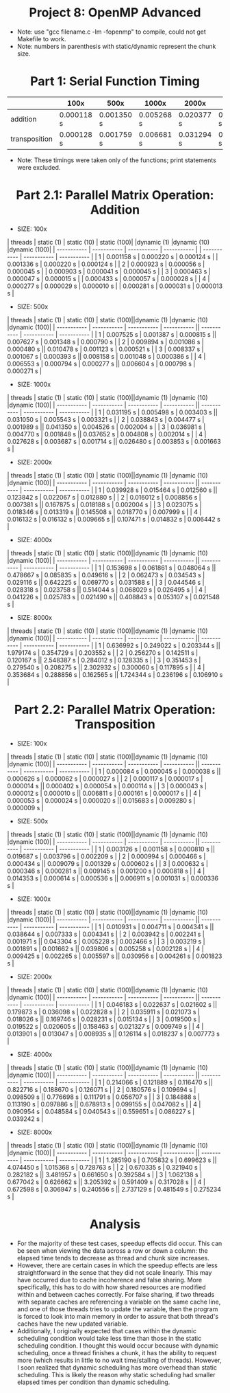 # <center>Project 8: OpenMP Advanced</center>

* Note: use "gcc filename.c -lm -fopenmp" to compile, could not get Makefile to work.
* Note: numbers in parenthesis with static/dynamic represent the chunk size.

# <center>Part 1: Serial Function Timing</center>

|             | 100x        | 500x        | 1000x       | 2000x       | 4000x       | 8000x       |
| ----------- | ----------- | ----------- | ----------- | ----------- | ----------- | ----------- |
| addition    | 0.000118 s  | 0.001350 s  | 0.005268 s  | 0.020377 s  | 0.081126 s  | 0.324164 s  |
|transposition| 0.000128 s  | 0.001759 s  | 0.006681 s  | 0.031294 s  | 0.151303 s  | 0.872490 s  |

* Note: These timings were taken only of the functions; print statements were excluded.

# <center>Part 2.1: Parallel Matrix Operation: Addition </center>
* SIZE: 100x

| threads     | static (1)  | static (10) | static (100)| |dynamic (1)  |dynamic (10) |dynamic (100)|
| ----------- | ----------- | ----------- | ----------- | | ----------- | ----------- | ----------- |
| 1           | 0.001158 s  | 0.000220 s  | 0.000124 s  | | 0.001336 s  | 0.000220 s  | 0.000124 s  |
| 2           | 0.000923 s  | 0.000056 s  | 0.000045 s  | | 0.000903 s  | 0.000041 s  | 0.000045 s  |
| 3           | 0.000463 s  | 0.000047 s  | 0.000015 s  | | 0.000433 s  | 0.000057 s  | 0.000028 s  |
| 4           | 0.000277 s  | 0.000029 s  | 0.000010 s  | | 0.000281 s  | 0.000031 s  | 0.000013 s  |

* SIZE: 500x

| threads     | static (1)  | static (10) | static (100)||dynamic (1)  |dynamic (10) |dynamic (100)|
| ----------- | ----------- | ----------- | ----------- || ----------- | ----------- | ----------- |
| 1           | 0.007525 s  | 0.001387 s  | 0.000815 s  || 0.007627 s  | 0.001348 s  | 0.000790 s  |
| 2           | 0.009894 s  | 0.001086 s  | 0.000480 s  || 0.010478 s  | 0.001123 s  | 0.000521 s  |
| 3           | 0.008337 s  | 0.001067 s  | 0.000393 s  || 0.008158 s  | 0.001048 s  | 0.000386 s  |
| 4           | 0.006553 s  | 0.000794 s  | 0.000277 s  || 0.006604 s  | 0.000798 s  | 0.000271 s  |

* SIZE: 1000x

| threads     | static (1)  | static (10) | static (100)||dynamic (1)  |dynamic (10) |dynamic (100)|
| ----------- | ----------- | ----------- | ----------- || ----------- | ----------- | ----------- |
| 1           | 0.031195 s  | 0.005498 s  | 0.003403 s  || 0.031050 s  | 0.005543 s  | 0.003321 s  |
| 2           | 0.038843 s  | 0.004477 s  | 0.001989 s  || 0.041350 s  | 0.004526 s  | 0.002004 s  |
| 3           | 0.036981 s  | 0.004770 s  | 0.001848 s  || 0.037652 s  | 0.004808 s  | 0.002014 s  |
| 4           | 0.027628 s  | 0.003687 s  | 0.001714 s  || 0.026480 s  | 0.003853 s  | 0.001663 s  |

* SIZE: 2000x

| threads     | static (1)  | static (10) | static (100)||dynamic (1)  |dynamic (10) |dynamic (100)|
| ----------- | ----------- | ----------- | ----------- || ----------- | ----------- | ----------- |
| 1           | 0.039928 s  | 0.015464 s  | 0.012560 s  || 0.123842 s  | 0.022067 s  | 0.012880 s  |
| 2           | 0.016012 s  | 0.008856 s  | 0.007381 s  || 0.167875 s  | 0.018188 s  | 0.002004 s  |
| 3           | 0.023075 s  | 0.018346 s  | 0.013319 s  || 0.145508 s  | 0.018770 s  | 0.007999 s  |
| 4           | 0.016132 s  | 0.016132 s  | 0.009665 s  || 0.107471 s  | 0.014832 s  | 0.006442 s  |

* SIZE: 4000x

| threads     | static (1)  | static (10) | static (100)||dynamic (1)  |dynamic (10) |dynamic (100)|
| ----------- | ----------- | ----------- | ----------- || ----------- | ----------- | ----------- |
| 1           | 0.153698 s  | 0.061861 s  | 0.048064 s  || 0.478667 s  | 0.085835 s  | 0.049616 s  |
| 2           | 0.062473 s  | 0.034543 s  | 0.029116 s  || 0.642225 s  | 0.069770 s  | 0.031588 s  |
| 3           | 0.044546 s  | 0.028318 s  | 0.023758 s  || 0.514044 s  | 0.068029 s  | 0.026495 s  |
| 4           | 0.041226 s  | 0.025783 s  | 0.021490 s  || 0.408843 s  | 0.053107 s  | 0.021548 s  |

* SIZE: 8000x

| threads     | static (1)  | static (10) | static (100)||dynamic (1)  |dynamic (10) |dynamic (100)|
| ----------- | ----------- | ----------- | ----------- || ----------- | ----------- | ----------- |
| 1           | 0.636992 s  | 0.249022 s  | 0.203344 s  || 1.979174 s  | 0.354729 s  | 0.203552 s  |
| 2           | 0.256270 s  | 0.142511 s  | 0.120167 s  || 2.548387 s  | 0.284012 s  | 0.128335 s  |
| 3           | 0.351453 s  | 0.279540 s  | 0.208275 s  || 2.302932 s  | 0.300060 s  | 0.117895 s  |
| 4           | 0.353684 s  | 0.288856 s  | 0.162565 s  || 1.724344 s  | 0.236196 s  | 0.106910 s  |

# <center>Part 2.2: Parallel Matrix Operation: Transposition </center>
* SIZE: 100x

| threads     | static (1)  | static (10) | static (100)||dynamic (1)  |dynamic (10) |dynamic (100)|
| ----------- | ----------- | ----------- | ----------- || ----------- | ----------- | ----------- |
| 1           | 0.000084 s  | 0.000045 s  | 0.000038 s  || 0.000626 s  | 0.000062 s  | 0.000027 s  |
| 2           | 0.000117 s  | 0.000017 s  | 0.000014 s  || 0.000402 s  | 0.000054 s  | 0.000114 s  |
| 3           | 0.000043 s  | 0.000012 s  | 0.000010 s  || 0.006811 s  | 0.000161 s  | 0.000017 s  |
| 4           | 0.000053 s  | 0.000024 s  | 0.000020 s  || 0.015683 s  | 0.009280 s  | 0.000009 s  |

* SIZE: 500x

| threads     | static (1)  | static (10) | static (100)||dynamic (1)  |dynamic (10) |dynamic (100)|
| ----------- | ----------- | ----------- | ----------- || ----------- | ----------- | ----------- |
| 1           | 0.003126 s  | 0.001158 s  | 0.000810 s  || 0.019687 s  | 0.003796 s  | 0.002209 s  |
| 2           | 0.000994 s  | 0.000466 s  | 0.000434 s  || 0.009079 s  | 0.001329 s  | 0.000602 s  |
| 3           | 0.000632 s  | 0.000346 s  | 0.000281 s  || 0.009145 s  | 0.001200 s  | 0.000818 s  |
| 4           | 0.014353 s  | 0.000614 s  | 0.000536 s  || 0.006911 s  | 0.001031 s  | 0.000336 s  |

* SIZE: 1000x

| threads     | static (1)  | static (10) | static (100)||dynamic (1)  |dynamic (10) |dynamic (100)|
| ----------- | ----------- | ----------- | ----------- || ----------- | ----------- | ----------- |
| 1           | 0.010931 s  | 0.004711 s  | 0.004341 s  || 0.038644 s  | 0.007333 s  | 0.004341 s  |
| 2           | 0.003942 s  | 0.002241 s  | 0.001971 s  || 0.043304 s  | 0.005228 s  | 0.002466 s  |
| 3           | 0.003219 s  | 0.001891 s  | 0.001662 s  || 0.039806 s  | 0.005258 s  | 0.002128 s  |
| 4           | 0.009425 s  | 0.002265 s  | 0.005597 s  || 0.030956 s  | 0.004261 s  | 0.001823 s  |

* SIZE: 2000x

| threads     | static (1)  | static (10) | static (100)||dynamic (1)  |dynamic (10) |dynamic (100)|
| ----------- | ----------- | ----------- | ----------- || ----------- | ----------- | ----------- |
| 1           | 0.046183 s  | 0.022637 s  | 0.021602 s  || 0.179873 s  | 0.036098 s  | 0.022828 s  |
| 2           | 0.035911 s  | 0.021073 s  | 0.018026 s  || 0.169746 s  | 0.028231 s  | 0.015134 s  |
| 3           | 0.019500 s  | 0.019522 s  | 0.020605 s  || 0.158463 s  | 0.021327 s  | 0.009749 s  |
| 4           | 0.013901 s  | 0.013047 s  | 0.008935 s  || 0.126114 s  | 0.018237 s  | 0.007773 s  |

* SIZE: 4000x

| threads     | static (1)  | static (10) | static (100)||dynamic (1)  |dynamic (10) |dynamic (100)|
| ----------- | ----------- | ----------- | ----------- || ----------- | ----------- | ----------- |
| 1           | 0.214066 s  | 0.121889 s  | 0.116470 s  || 0.822716 s  | 0.188670 s  | 0.126071 s  |
| 2           | 0.180576 s  | 0.109694 s  | 0.098509 s  || 0.776698 s  | 0.111791 s  | 0.056707 s  |
| 3           | 0.184888 s  | 0.113190 s  | 0.097886 s  || 0.678913 s  | 0.099155 s  | 0.047082 s  |
| 4           | 0.090954 s  | 0.048584 s  | 0.040543 s  || 0.559651 s  | 0.086227 s  | 0.039242 s  |

* SIZE: 8000x

| threads     | static (1)  | static (10) | static (100)||dynamic (1)  |dynamic (10) |dynamic (100)|
| ----------- | ----------- | ----------- | ----------- || ----------- | ----------- | ----------- |
| 1           | 1.285190 s  | 0.705832 s  | 0.699623 s  || 4.074450 s  | 1.015368 s  | 0.728763 s  |
| 2           | 0.670335 s  | 0.321940 s  | 0.282182 s  || 3.481957 s  | 0.661650 s  | 0.392584 s  |
| 3           | 1.062138 s  | 0.677042 s  | 0.626662 s  || 3.205392 s  | 0.591409 s  | 0.317028 s  |
| 4           | 0.672598 s  | 0.306947 s  | 0.240556 s  || 2.737129 s  | 0.481549 s  | 0.275234 s  |

# <center> Analysis</center>
* For the majority of these test cases, speedup effects did occur. This can be seen when viewing the data across a row or down a column: the elapsed time tends to decrease as thread and chunk size increases.
* However, there are certain cases in which the speedup effects are less straightforward in the sense that they did not scale linearly. This may have occurred due to cache incoherence and false sharing. More specifically, this has to do with how shared resources are modified within and between caches correctly. For false sharing, if two threads with separate caches are referencing a variable on the same cache line, and one of those threads tries to update the variable, then the program is forced to look into main memory in order to assure that both thread's caches have the new updated variable.  
* Additionally, I originally expected that cases within the dynamic scheduling condition would take less time than those in the static scheduling condition. I thought this would occur because with dynamic scheduling, once a thread finishes a chunk, it has the ability to request more (which results in little to no wait time/stalling of threads). However, I soon realized that dynamic scheduling has more overhead than static scheduling. This is likely the reason why static scheduling had smaller elapsed times per condition than dynamic scheduling.
